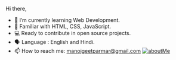 Hi there,
- 🌱 I’m currently learning Web Development.
- 👀 Familiar with HTML, CSS, JavaScript.
- 💻 Ready to contribute in open source projects.
- 🗣️ Language : English and Hindi.
- 📫 How to reach me: manojgeetparmar@gmail.com
<a href="https://inovatormatin.github.io/about/">![aboutMe](https://user-images.githubusercontent.com/72307107/121807779-3fe1cc80-cc73-11eb-9efa-d76d0b734e23.png)</a>
